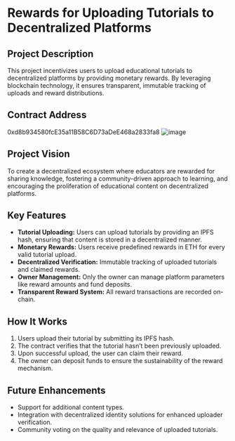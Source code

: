 # Rewards for Uploading Tutorials to Decentralized Platforms

## Project Description
This project incentivizes users to upload educational tutorials to decentralized platforms by providing monetary rewards. By leveraging blockchain technology, it ensures transparent, immutable tracking of uploads and reward distributions.

## Contract Address
0xd8b934580fcE35a11B58C6D73aDeE468a2833fa8
![image](https://github.com/user-attachments/assets/f8f4b751-cabc-442f-be5f-6de9e6bc099c)


## Project Vision
To create a decentralized ecosystem where educators are rewarded for sharing knowledge, fostering a community-driven approach to learning, and encouraging the proliferation of educational content on decentralized platforms.

## Key Features
- **Tutorial Uploading:** Users can upload tutorials by providing an IPFS hash, ensuring that content is stored in a decentralized manner.
- **Monetary Rewards:** Users receive predefined rewards in ETH for every valid tutorial upload.
- **Decentralized Verification:** Immutable tracking of uploaded tutorials and claimed rewards.
- **Owner Management:** Only the owner can manage platform parameters like reward amounts and fund deposits.
- **Transparent Reward System:** All reward transactions are recorded on-chain.

## How It Works
1. Users upload their tutorial by submitting its IPFS hash.
2. The contract verifies that the tutorial hasn’t been previously uploaded.
3. Upon successful upload, the user can claim their reward.
4. The owner can deposit funds to ensure the sustainability of the reward mechanism.

## Future Enhancements

- Support for additional content types.
- Integration with decentralized identity solutions for enhanced uploader verification.
- Community voting on the quality and relevance of uploaded tutorials.
